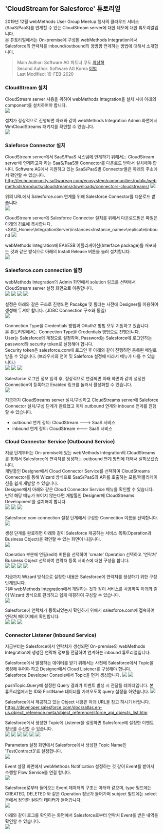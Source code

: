   ## 'CloudStream for Salesforce' 튜토리얼 
  2019년 12월 webMethods User Group Meetup 행사의 클라우드 서비스(SaaS/PaaS)를 연계할 수 있는 CloudStream server에 대한 데모에 대한 튜토리얼입니다.  
  본 튜토리얼에서는 On-premise에 구성된 webMethods Integration에서 Salesforce의 연락처를 inbound/outbound의 양방향 연계하는 방법에 대해서 소개합니다.  
  
  > Main   Author: Software AG 파트너 쿠도 [최상혁](mailto:shyuki1203@cudo.co.kr)  
  > Second Author: Software AG Korea [이범](https://github.com/billybeom)  
  > Last Modified: 19-FEB-2020  
  
  
  ### CloudStream 설치
  CloudStream server 사용을 위하여 webMethods Integration을 설치 시에 아래의 component를 설치하여야 합니다.  
  ![](./images/01.wM.CloudStreams.Installation.png)
  
  설치가 정상적으로 진행되면 아래와 같이 webMethods Integration Admin 화면에서 WmCloudStreams 패키지를 확인할 수 있습니다.  
  ![](./images/02.wM.CloudStreams.Connector.01.png)
  
  ### Saleforce Connector 설치
  CloudStream server에서 SaaS/PaaS 시스템에 연계하기 위해서는 CloudStream server에 연계하고자 하는 SaaS/PaaS별 Connector를 다운로드 받아서 설치해야 합니다. Software AG에서 지원하고 있는 SaaS/PaaS별 Connector들은 아래의 주소에서 확인할 수 있습니다.  
  http://techcommunity.softwareag.com/ecosystem/communities/public/webmethods/products/cloudstreams/downloads/connectors-cloudstreams/
  ![](./images/02.wM.CloudStreams.Connector.03.png)
  
  위의 URL에서 Salesforce.com 연계를 위해 Salesforce Connector를 다운로드 받습니다.  
  ![](./images/02.wM.CloudStreams.Connector.03.png)
  
  CloudStream server에 Salesforce Connector 설치를 위해서 다운로드받은 파일은 아래의 경로에 복사합니다.  
  <SAG_Home>\IntegrationServer\instances\<Instance_name>\replicate\inbound
  ![](./images/02.wM.CloudStreams.Connector.04.png)
  
  webMethods Integration에 EAI/ESB 어플리케이션(Interface package)를 배포하는 것과 같은 방식으로 아래의 Install Release 버튼을 눌러 설치합니다.  
  ![](./images/02.wM.CloudStreams.Connector.05.png)
  
  ### Salesforce.com connection 설정
  webMethods Integration의 Admin 화면에서 solution 링크를 선택해서 CloudStream server 설정 화면으로 이동합니다.  
  ![](./images/03.wM.CloudStreams.Connection.01.png)
  ![](./images/03.wM.CloudStreams.Connection.02.png)
  ![](./images/03.wM.CloudStreams.Connection.03.png)
  ![](./images/03.wM.CloudStreams.Connection.04.png)
  
  설정은 아래와 같은 구조로 진행되면 Pacakge 및 폴더는 사전에 Designer를 이용하여 생성해 두셔야 합니다. (JDBC Connection 구조와 동일)  
  ![](./images/03.wM.CloudStreams.Connection.05.png)
  
  Connection Type을 Credentials 방법과 OAuth2 방법 모두 지원하고 있습니다.  
  본 튜토리얼에서는 Connection Type을 Credentials 방법으로 진행됩니다.  
  User는 Salesforce의 계정으로 설정하며, Password는 Salesforce에 로그인하는 password와 security token로 설정해야 합니다.  
  Security token은 salesforce.com에 로그인 후 아래와 같이 진행하면 등록된 메일로 받을 수 있습니다. (브라우저의 언어 및 Saleforce 설정에 따라서 메뉴가 다를 수 있습니다.)  
  ![](./images/03.wM.CloudStreams.Connection.06.png)
  ![](./images/03.wM.CloudStreams.Connection.07.png)
  ![](./images/03.wM.CloudStreams.Connection.08.png)
  
  Salesforce 로그인 정보 입력 후, 정상적으로 연결되면 아래 화면과 같이 설정한 Connection이 등록하고 Enabled 링크를 눌러서 활성화할 수 있습니다.  
  ![](./images/03.wM.CloudStreams.Connection.09.png)
  
  지금까지 CloudStreams server 설치/구성하고 CloudStreams server에 Saleforce Connector 설치/구성 단계가 완료했고 이제 outbound 연계와 inbound 연계를 진행할 수 있습니다.  
   - outbound 연계 정의: CloudStream  --->  SaaS 서비스
   - inbound  연계 정의: CloudStream  <---  SaaS 서비스
  
  
  ### Cloud Connector Service (Outbound Service)
  지금 단계부터는 On-premise에 있는 webMethods Integration의 CloudStreams를 통해서 Salesforce에 연락처를 생성하는 outbound 연계 방법에 대해서 살펴보겠습니다.  
  개발툴인 Designer에서 Cloud Connector Service를 선택하여 CloudStreams Connector를 통해 Wizard 방식으로 SaaS/PaaS의 API를 호출하는 모듈/어플리케이션을 쉽게 개발할 수 있습니다.  
  Designer에서 아래와 같은 Cloud Connector Service 메뉴를 확인할 수 있습니다. 만약 해당 메뉴가 보이지 않는다면 개발툴인 Designer에 CloudStreams Development를 설치해야 합니다.  
  ![](./images/04.wM.CloudConnectorService.01.png)
  ![](./images/04.wM.CloudConnectorService.02.png)
  ![](./images/04.wM.CloudConnectorService.03.png)
  
  Salesforce.com connection 설정 단계에서 구성한 Connection 이름을 선택합니다.  
  ![](./images/04.wM.CloudConnectorService.04.png)
  
  생성 단계를 완료하면 아래와 같이 Salesforce 제공하는 서비스 목록(Operation과 Business Object)을 확인할 수 있는 화면이 나옵니다.  
  ![](./images/04.wM.CloudConnectorService.05.png)
  
  Operation 부분에 연필(edit) 버튼을 선택하여 'create' Operation 선택하고 '연락처' Business Object 선택하여 연락처 등록 서비스에 대한 구성을 합니다.  
  ![](./images/04.wM.CloudConnectorService.06.png)
  ![](./images/04.wM.CloudConnectorService.07.png)
  ![](./images/04.wM.CloudConnectorService.08.png)
  ![](./images/04.wM.CloudConnectorService.09.png)
  
  지금까지 Wizard 방식으로 설정한 내용은 Salesforce에 연락처를 생성하기 위한 구성 단계입니다.  
  기존 webMethods Integration에서 개발하는 것과 같이 서비스를 사용하여 아래와 같이 Wizard 방식으로 편리하고 쉽게 매핑하여 구성할 수 있습니다.  
  ![](./images/04.wM.CloudConnectorService.10.png)
  
  Salesforce에 연락처가 등록되었는지 확인하기 위해서 salesforce.com에 접속하여 연락처 페이지에서 확인합니다.  
  ![](./images/04.wM.CloudConnectorService.11.png)
  ![](./images/04.wM.CloudConnectorService.12.png)
  ![](./images/04.wM.CloudConnectorService.13.png)
  
  
  ### Connector Listener (inbound Service)
  지금부터는 Salesforce에서 연락처가 생성되면 On-premise의 webMethods Integration에 생성된 연락처 정보를 전달하여 연계하는 inbound 튜토리얼입니다.  
  
  Salesforce에서 발생하는 데이터를 받기 위해서는 사전에 Salesforce에서 Topic을 생성해 두어야 하고 Designer에서 Cloud Listener를 구성해야 합니다.  
  Salesforce Developer Console에서 Topic을 먼저 생성합니다.
  ![](./images/05.wM.ConnectorListener.01.png)
  ![](./images/05.wM.ConnectorListener.02.png)
  
  pushTopic.Query에 설정한 Query 결과가 이벤트 발생 시 전달될 데이터입니다. 본 튜토리얼에서는 ID와 FirstName 데이터를 가져오도록 query 설정을 하였습니다.
  ![](./images/05.wM.ConnectorListener.03.png)
  
  Salesforce에서 제공하고 있는 Object 내용은 아래 URL을 참고 하시기 바랍니다.  
  https://developer.salesforce.com/docs/atlas.en-us.object_reference.meta/object_reference/sforce_api_objects_list.htm
  
  Salesforce에서 생성한 Topic에 Listener을 설정하면 Salesforce에 설정한 이벤트 정보를 수신할 수 있습니다.  
  ![](./images/05.wM.ConnectorListener.04.png)
  ![](./images/05.wM.ConnectorListener.05.png)
  ![](./images/05.wM.ConnectorListener.06.png)
  ![](./images/05.wM.ConnectorListener.07.png)
  ![](./images/05.wM.ConnectorListener.08.png)
  ![](./images/05.wM.ConnectorListener.09.png)
  
  Parameters 설정 화면에서 Salesforce에서 생성한 Topic Name인 'TestContract3'로 설정합니다.  
  ![](./images/05.wM.ConnectorListener.10.png)
  
  Event 설정 화면에서 webMethods Notification 설정하는 것 같이 Event를 받아서 수행할 Flow Service를 연결 합니다.  
  ![](./images/05.wM.ConnectorListener.11.png)
  
  Salesforce로부터 들어오는 Event 데이터의 구조는 아래와 같으며, type 필드에는 CREATED, DELETED 와 같은 Operation 정보가 들어가며 subject 필드에는 select 문에서 정의한 컬럼의 데이터가 들어갑니다.  
  ![](./images/05.wM.ConnectorListener.12.png)
  
  아래와 같이 로그를 확인하는 화면에서 Salesforce로부터 연락처 Event를 받은 내역을 확인할 수 있습니다.  
  ![](./images/05.wM.ConnectorListener.13.png)
  
  
